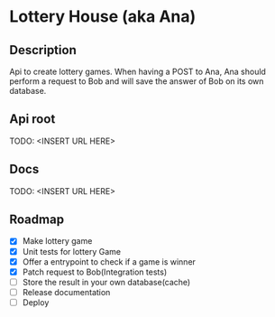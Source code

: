 # Lottery House (aka Ana)

## Description

Api to create lottery games. When having a POST to Ana, Ana should perform a request to Bob and will save the answer of Bob on its own database.

## Api root

TODO: \<INSERT URL HERE\>

## Docs

TODO: \<INSERT URL HERE\>

## Roadmap

- [x] Make lottery game
- [x] Unit tests for lottery Game
- [x] Offer a entrypoint to check if a game is winner
- [x] Patch request to Bob(Integration tests)
- [ ] Store the result in your own database(cache)
- [ ] Release documentation
- [ ] Deploy
